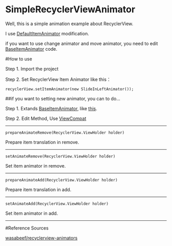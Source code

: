 # SimpleRecyclerViewAnimator

Well, this is a simple animation example about RecyclerView.

I use [DefaultItemAnimator](https://android.googlesource.com/platform/frameworks/support/+/refs/heads/master/v7/recyclerview/src/android/support/v7/widget/DefaultItemAnimator.java) modification.

if you want to use change animator and move animator, you need to edit [BaseItemAnimator](https://github.com/Kuan-Wei-Kuo/SimpleRecyclerViewAnimator/blob/master/app/src/main/java/com/kuo/animator/BaseItemAnimator.java) code.

#How to use 

Step 1. Import the project

Step 2. Set RecyclerView Item Animator like this：

```recyclerView.setItemAnimator(new SlideInLeftAnimator());```

##if you want to setting new animator, you can to do...

Step 1. Extands [BaseItemAnimator](https://github.com/Kuan-Wei-Kuo/SimpleRecyclerViewAnimator/blob/master/app/src/main/java/com/kuo/animator/BaseItemAnimator.java), like [this](https://github.com/Kuan-Wei-Kuo/SimpleRecyclerViewAnimator/blob/master/app/src/main/java/com/kuo/animator/ScaleInAnimator.java).

Step 2. Edit Method, Use [ViewCompat](http://developer.android.com/reference/android/support/v4/view/ViewCompat.html)

***
```prepareAnimateRemove(RecyclerView.ViewHolder holder)```

  Prepare item translation in remove.
***

```setAnimateRemove(RecyclerView.ViewHolder holder)```

  Set item animator in remove.
***

```prepareAnimateAdd(RecyclerView.ViewHolder holder)```

  Prepare item translation in add.
***

```setAnimateAdd(RecyclerView.ViewHolder holder)```

  Set item animator in add.
***

#Reference Sources

[wasabeef/recyclerview-animators](https://github.com/wasabeef/recyclerview-animators)
